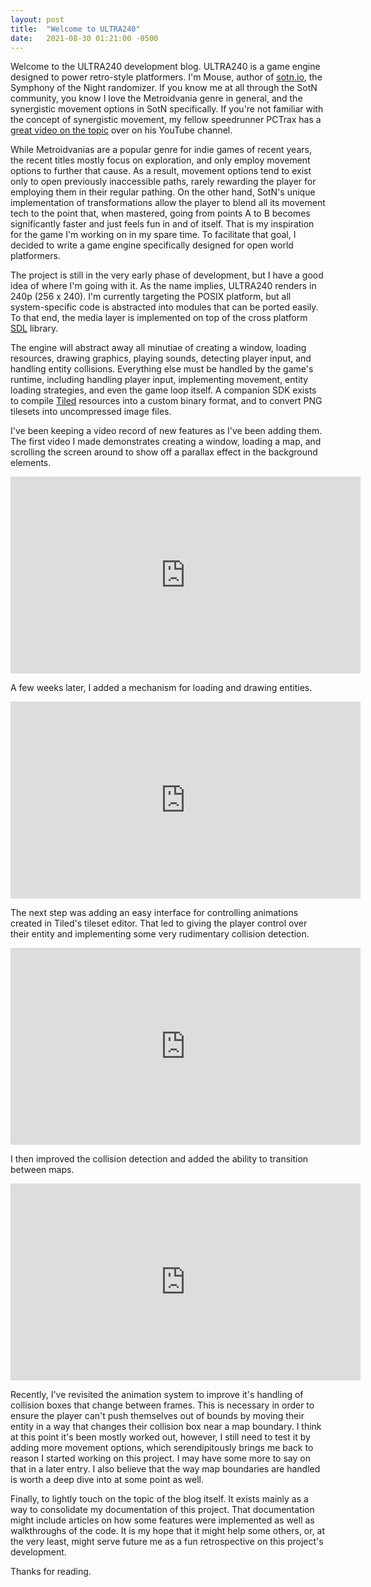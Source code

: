```yaml
---
layout: post
title:  "Welcome to ULTRA240"
date:   2021-08-30 01:21:00 -0500
---
```


Welcome to the ULTRA240 development blog. ULTRA240 is a game engine designed to
power retro-style platformers. I'm Mouse, author of [sotn.io](https://sotn.io),
the Symphony of the Night randomizer. If you know me at all through the SotN
community, you know I love the Metroidvania genre in general, and the
synergistic movement options in SotN specifically. If you're not familiar with
the concept of synergistic movement, my fellow speedrunner PCTrax has a
[great video on the topic](https://www.youtube.com/watch?v=XsSqZLDXmTU) over on
his YouTube channel.

While Metroidvanias are a popular genre for indie games of recent years, the
recent titles mostly focus on exploration, and only employ movement options to
further that cause. As a result, movement options tend to exist only to open
previously inaccessible paths, rarely rewarding the player for employing them
in their regular pathing. On the other hand, SotN's unique implementation of 
transformations allow the player to blend all its movement tech to the point 
that, when mastered, going from points A to B becomes significantly faster and
just feels fun in and of itself. That is my inspiration for the game I'm
working on in my spare time. To facilitate that goal, I decided to write a game
engine specifically designed for open world platformers.

The project is still in the very early phase of development, but I have a good
idea of where I'm going with it. As the name implies, ULTRA240 renders in 240p
(256 x 240). I'm currently targeting the POSIX platform, but all
system-specific code is abstracted into modules that can be ported easily. To
that end, the media layer is implemented on top of the cross platform 
[SDL](https://www.libsdl.org/) library.

The engine will abstract away all minutiae of creating a window,
loading resources, drawing graphics, playing sounds, detecting player input,
and handling entity collisions. Everything else must be handled by the game's
runtime, including handling player input, implementing movement, entity loading
strategies, and even the game loop itself. A companion SDK exists to compile
[Tiled](https://www.mapeditor.org/) resources into a custom binary format, and
to convert PNG tilesets into uncompressed image files. 

I've been keeping a video record of new features as I've been adding them. The
first video I made demonstrates creating a window, loading a map, and scrolling
the screen around to show off a parallax effect in the background elements.

<iframe width="560" height="315" src="https://www.youtube.com/embed/yrK8Lh0HS_4" title="YouTube video player" frameborder="0" allow="accelerometer; autoplay; clipboard-write; encrypted-media; gyroscope; picture-in-picture" allowfullscreen></iframe>

A few weeks later, I added a mechanism for loading and drawing entities.

<iframe width="560" height="315" src="https://www.youtube.com/embed/Iw8WIaDAIeo" title="YouTube video player" frameborder="0" allow="accelerometer; autoplay; clipboard-write; encrypted-media; gyroscope; picture-in-picture" allowfullscreen></iframe>

The next step was adding an easy interface for controlling animations created
in Tiled's tileset editor. That led to giving the player control over their
entity and implementing some very rudimentary collision detection.

<iframe width="560" height="315" src="https://www.youtube.com/embed/C9g22whP4YM" title="YouTube video player" frameborder="0" allow="accelerometer; autoplay; clipboard-write; encrypted-media; gyroscope; picture-in-picture" allowfullscreen></iframe>

I then improved the collision detection and added the ability to transition
between maps.

<iframe width="560" height="315" src="https://www.youtube.com/embed/URoBS2PQ7iY" title="YouTube video player" frameborder="0" allow="accelerometer; autoplay; clipboard-write; encrypted-media; gyroscope; picture-in-picture" allowfullscreen></iframe>

Recently, I've revisited the animation system to improve it's handling of
collision boxes that change between frames. This is necessary in order to
ensure the player can't push themselves out of bounds by moving their entity in
a way that changes their collision box near a map boundary. I think at this
point it's been mostly worked out, however, I still need to test it by adding
more movement options, which serendipitously brings me back to reason I started
working on this project. I may have some more to say on that in a later
entry. I also believe that the way map boundaries are handled is worth a deep
dive into at some point as well.

Finally, to lightly touch on the topic of the blog itself. It exists mainly as
a way to consolidate my documentation of this project. That documentation might
include articles on how some features were implemented as well as walkthroughs
of the code. It is my hope that it might help some others, or, at the very
least, might serve future me as a fun retrospective on this project's
development.

Thanks for reading.
